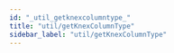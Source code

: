 ```yaml
---
id: "_util_getknexcolumntype_"
title: "util/getKnexColumnType"
sidebar_label: "util/getKnexColumnType"
---
```


